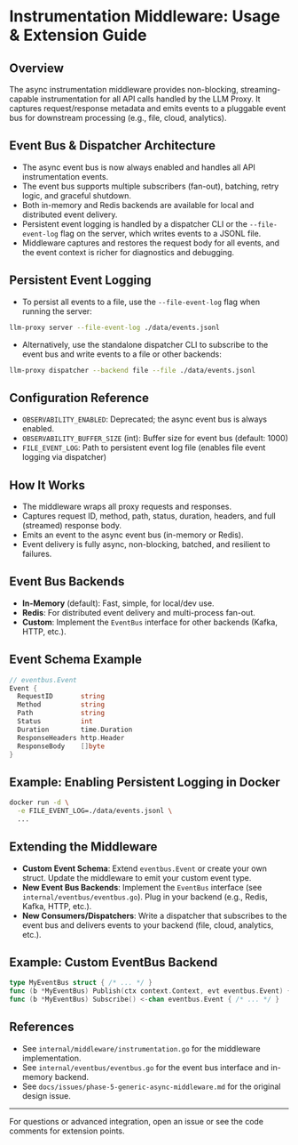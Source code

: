 # Instrumentation Middleware: Usage & Extension Guide

## Overview
The async instrumentation middleware provides non-blocking, streaming-capable instrumentation for all API calls handled by the LLM Proxy. It captures request/response metadata and emits events to a pluggable event bus for downstream processing (e.g., file, cloud, analytics).

## Event Bus & Dispatcher Architecture
- The async event bus is now always enabled and handles all API instrumentation events.
- The event bus supports multiple subscribers (fan-out), batching, retry logic, and graceful shutdown.
- Both in-memory and Redis backends are available for local and distributed event delivery.
- Persistent event logging is handled by a dispatcher CLI or the `--file-event-log` flag on the server, which writes events to a JSONL file.
- Middleware captures and restores the request body for all events, and the event context is richer for diagnostics and debugging.

## Persistent Event Logging
- To persist all events to a file, use the `--file-event-log` flag when running the server:

```sh
llm-proxy server --file-event-log ./data/events.jsonl
```

- Alternatively, use the standalone dispatcher CLI to subscribe to the event bus and write events to a file or other backends:

```sh
llm-proxy dispatcher --backend file --file ./data/events.jsonl
```

## Configuration Reference
- `OBSERVABILITY_ENABLED`: Deprecated; the async event bus is always enabled.
- `OBSERVABILITY_BUFFER_SIZE` (int): Buffer size for event bus (default: 1000)
- `FILE_EVENT_LOG`: Path to persistent event log file (enables file event logging via dispatcher)

## How It Works
- The middleware wraps all proxy requests and responses.
- Captures request ID, method, path, status, duration, headers, and full (streamed) response body.
- Emits an event to the async event bus (in-memory or Redis).
- Event delivery is fully async, non-blocking, batched, and resilient to failures.

## Event Bus Backends
- **In-Memory** (default): Fast, simple, for local/dev use.
- **Redis**: For distributed event delivery and multi-process fan-out.
- **Custom**: Implement the `EventBus` interface for other backends (Kafka, HTTP, etc.).

## Event Schema Example
```go
// eventbus.Event
Event {
  RequestID       string
  Method          string
  Path            string
  Status          int
  Duration        time.Duration
  ResponseHeaders http.Header
  ResponseBody    []byte
}
```

## Example: Enabling Persistent Logging in Docker
```sh
docker run -d \
  -e FILE_EVENT_LOG=./data/events.jsonl \
  ...
```

## Extending the Middleware
- **Custom Event Schema**: Extend `eventbus.Event` or create your own struct. Update the middleware to emit your custom event type.
- **New Event Bus Backends**: Implement the `EventBus` interface (see `internal/eventbus/eventbus.go`). Plug in your backend (e.g., Redis, Kafka, HTTP, etc.).
- **New Consumers/Dispatchers**: Write a dispatcher that subscribes to the event bus and delivers events to your backend (file, cloud, analytics, etc.).

## Example: Custom EventBus Backend
```go
type MyEventBus struct { /* ... */ }
func (b *MyEventBus) Publish(ctx context.Context, evt eventbus.Event) { /* ... */ }
func (b *MyEventBus) Subscribe() <-chan eventbus.Event { /* ... */ }
```

## References
- See `internal/middleware/instrumentation.go` for the middleware implementation.
- See `internal/eventbus/eventbus.go` for the event bus interface and in-memory backend.
- See `docs/issues/phase-5-generic-async-middleware.md` for the original design issue.

---
For questions or advanced integration, open an issue or see the code comments for extension points. 